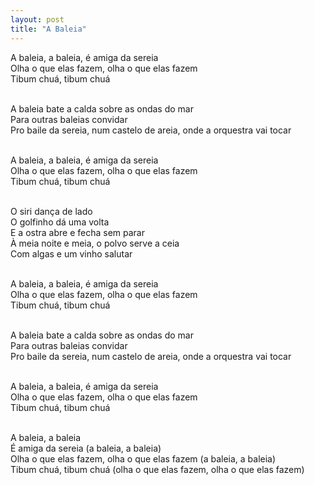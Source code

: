 ```yaml
---
layout: post
title: "A Baleia"
---
```


<p>
A baleia, a baleia, é amiga da sereia<br>
Olha o que elas fazem, olha o que elas fazem<br>
Tibum chuá, tibum chuá<br><br>

A baleia bate a calda sobre as ondas do mar<br>
Para outras baleias convidar<br>
Pro baile da sereia, num castelo de areia, onde a orquestra vai tocar<br><br>

A baleia, a baleia, é amiga da sereia<br>
Olha o que elas fazem, olha o que elas fazem<br>
Tibum chuá, tibum chuá<br><br>

O siri dança de lado<br>
O golfinho dá uma volta<br>
E a ostra abre e fecha sem parar<br>
À meia noite e meia, o polvo serve a ceia<br>
Com algas e um vinho salutar<br><br>

A baleia, a baleia, é amiga da sereia<br>
Olha o que elas fazem, olha o que elas fazem<br>
Tibum chuá, tibum chuá<br><br>

A baleia bate a calda sobre as ondas do mar<br>
Para outras baleias convidar<br>
Pro baile da sereia, num castelo de areia, onde a orquestra vai tocar<br><br>

A baleia, a baleia, é amiga da sereia<br>
Olha o que elas fazem, olha o que elas fazem<br>
Tibum chuá, tibum chuá<br><br>

A baleia, a baleia<br>
É amiga da sereia (a baleia, a baleia)<br>
Olha o que elas fazem, olha o que elas fazem (a baleia, a baleia)<br>
Tibum chuá, tibum chuá (olha o que elas fazem, olha o que elas fazem)<br>
</p>


